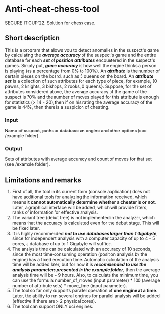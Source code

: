 # Anti-cheat-chess-tool
SECURE'IT CUP'22. Solution for chess case. 

## Short description
This is a program that allows you to detect anomalies in the suspect's game by calculating the **_average accuracy_** of the suspect's game and the entire database for each **_set_** of **_position attributes_** encountered in the suspect's games. Simply put, **_game accuracy_** is how well the engine thinks a person is playing (as a percentage from 0% to 100%). An **_attribute_** is the number of certain pieces on the board, such as 5 queens on the board. An **_attribute set_** is a collection of such attributes for each type of piece, for example, {0 pawns, 2 knights, 3 bishops, 2 rooks, 0 queens}. Suppose, for the set of attributes considered above, the average accuracy of the game of the suspect is 70% and the number of moves played for this attribute is enough for statistics (> 14 - 20), then if on his rating the average accuracy of the game is 44%, then there is a suspicion of cheating.

### Input
Name of suspect, paths to database an engine and other options (see /example folder).

### Output
Sets of attributes with average accuracy and count of moves for that set (see /example folder).

## Limitations and remarks
1) First of all, the tool in its current form (console application) does not have additional tools for analyzing the information received, which means **it cannot automatically determine whether a cheater is or not**. Later, a graphical interface will be added, which will provide filters, ranks of information for effective analysis.
2) The variant tree (debut tree) is not implemented in the analyzer, which means that the accuracy is calculated even for the debut stage. This will be fixed later.
3) It is highly recommended _**not to use databases larger than 1 Gigabyte**_, since for independent analysis with a computer capacity of up to 4 - 5 cores, a database of up to 1 Gigabyte will suffice.
4) The analysis time can be calculated with an accuracy of 10 seconds, since the most time-consuming operation (position analysis by the engine) has a fixed execution time. Automatic calculation of the analysis time will be added later, but for now it is **_recommended to use the analysis parameters presented in the example folder_**, then the average analysis time will be ~ 9 hours. Also, to calculate the minimum time, you can use the formula: number_of_moves (input parameter) * 100 (average number of attribute sets) * move_time (input parameter).
5) The tool so far only supports parallel operation of **one engine at a time**. Later, the ability to run several engines for parallel analysis will be added (effective if there are > 2 physical cores).
6) The tool can support ONLY uci engines.
